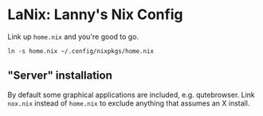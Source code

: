 # LaNix: Lanny's Nix Config

Link up `home.nix` and you're good to go.

```
ln -s home.nix ~/.config/nixpkgs/home.nix
```

## "Server" installation

By default some graphical applications are included, e.g. qutebrowser. Link `nox.nix` instead of `home.nix` to exclude anything that assumes an X install.
